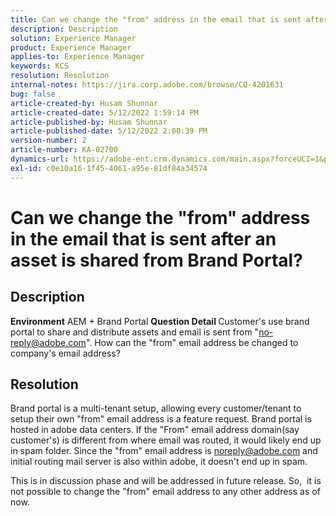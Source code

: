 ```yaml
---
title: Can we change the "from" address in the email that is sent after an asset is shared from Brand Portal?
description: Description
solution: Experience Manager
product: Experience Manager
applies-to: Experience Manager
keywords: KCS
resolution: Resolution
internal-notes: https://jira.corp.adobe.com/browse/CQ-4201631
bug: false
article-created-by: Husam Shunnar
article-created-date: 5/12/2022 1:59:14 PM
article-published-by: Husam Shunnar
article-published-date: 5/12/2022 2:00:39 PM
version-number: 2
article-number: KA-02700
dynamics-url: https://adobe-ent.crm.dynamics.com/main.aspx?forceUCI=1&pagetype=entityrecord&etn=knowledgearticle&id=c675edb0-fbd1-ec11-a7b5-00224809c399
exl-id: c0e10a16-1f45-4061-a95e-81df84a34574
---
```

# Can we change the "from" address in the email that is sent after an asset is shared from Brand Portal?

## Description


<b>Environment</b>
 AEM + Brand Portal
<b>Question Detail </b>
 Customer's use brand portal to share and distribute assets and email is sent from "no-reply@adobe.com". How can the "from" email address be changed to company's email address?


## Resolution


Brand portal is a multi-tenant setup, allowing every customer/tenant to setup their own "from" email address is a feature request. Brand portal is hosted in adobe data centers. If the "From" email address domain(say customer's) is different from where email was routed, it would likely end up in spam folder. Since the "from" email address is noreply@adobe.com and initial routing mail server is also within adobe, it doesn't end up in spam.

 This is in discussion phase and will be addressed in future release. So,  it is not possible to change the "from" email address to any other address as of now.
